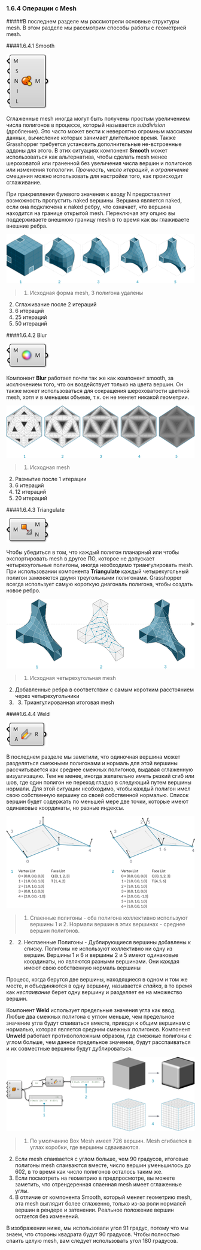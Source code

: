 ### 1.6.4 Операции с Mesh

#####В последнем разделе мы рассмотрели основные структуры mesh. В этом разделе мы рассмотрим способы работы с геометрией mesh.

####1.6.4.1 Smooth

![IMAGE](images/1-6-4/smooth.png)

Сглаженные mesh иногда могут быть получены простым увеличением числа полигонов в процессе, который называется *subdivision* (дробление). Это часто может вести к невероятно огромным массивам данных, вычисление которых занимает длительное время. Также Grasshopper требуется установить дополнительные не-встроенные аддоны для этого. В этих ситуациях компонент **Smooth** может использоваться как альтернатива, чтобы сделать mesh менее шероховатой или граненной без увеличения числа вершин и полигонов или изменения топологии. *Прочность*, *число итераций*, и *ограничение* смещения  можно использовать для настройки того, как происходит сглаживание.

При прикреплении булевого значения к входу N предоставляет возможность пропустить naked вершины. Вершина является naked, если она подключена к naked ребру, что означает, что вершина находится на границе открытой mesh. Переключая эту опцию вы поддерживаете внешнюю границу mesh в то время как вы глаживаете внешние ребра.

![IMAGE](images/1-6-4/03_smooth.png)
>1. Исходная форма mesh, 3 полигона удалены
2. Сглаживание после 2 итераций
3. 6 итераций
4. 25 итераций
5. 50 итераций

####1.6.4.2 Blur

![IMAGE](images/1-6-4/blur.png)

Компонент **Blur** работает почти так же как компонент smooth, за исключением того, что он воздействует только на цвета вершин. Он также может использоваться для сокращения шероховатости цветной mesh, хотя и в меньшем объеме, т.к. он не меняет никакой геометрии.

![IMAGE](images/1-6-4/04_blur.png)
>1. Исходная mesh
2. Размытие после 1 итерации
3. 6 итераций
4. 12 итераций
5. 20 итераций

####1.6.4.3 Triangulate

![IMAGE](images/1-6-4/triangulate.png)

Чтобы убедиться в том, что каждый полигон планарный или чтобы экспортировать mesh в другое ПО, которое не допускает четырехугольные полигоны, иногда необходимо триангулировать mesh. При использовании компонента **Triangulate** каждый четырехугольный полигон заменяется двумя треугольными полигонами. Grasshopper всегда использует самую короткую диагональ полигона, чтобы создать новое ребро.

![IMAGE](images/1-6-4/05_triangulate.png)
>1. Исходная четырехугольная mesh
2. Добавленные ребра в соответствии с самым коротким расстоянием через четырехугольники
3. 3.	Триангулированная итоговая mesh

####1.6.4.4 Weld

![IMAGE](images/1-6-4/weld.png)

В последнем разделе мы заметили, что одиночная вершина может разделяться смежными полигонами и нормаль для этой вершины рассчитывается как среднее смежных полигонов, выдавая сглаженную визуализацию. Тем не менее, иногда желательно иметь резкий сгиб или шов, где один полигон не переход гладко в следующий путем вершины нормали. Для этой ситуации необходимо, чтобы каждый полигон имел свою собственную вершину со своей собственной нормалью. Список вершин будет содержать по меньшей мере две точки, которые имеют одинаковые координаты, но разные индексы.

![IMAGE](images/1-6-4/06_simple-weld.png)
>1. Спаенные полигоны - оба полигона коллективно используют вершины 1 и 2. Нормали вершин в этих вершинах - среднее вершин полигонов.
2. 2.	Неспаенные Полигоны - Дублирующиеся вершины добавлены к списку. Полигоны не используют коллективно ни одну из вершин. Вершины 1 и 6 и вершины 2 и 5 имеют одинаковые координаты, но являются разными вершинами. Они каждая имеют свою собственную нормаль вершины

Процесс, когда берутся две вершины, находящиеся в одном и том же месте, и объединяются в одну вершину, называется *спайка*, в то время как *неспаивание* берет одну вершину и разделяет ее на множество вершин.

Компонент **Weld** использует предельные значения угла как ввод. Любые два смежных полигона с углом меньше, чем предельное значение угла будут спаиваться вместе, приводя к общим вершинам с нормалью, которая является средним смежных полигонов. Компонент **Unweld** работает противоположным образом, где смежные полигоны с углом больше, чем данное предельное значение, будут расспаиваться и их совместные вершины будут дублироваться.

![IMAGE](images/1-6-4/07_box-weld.png)
>1. По умолчанию Box Mesh имеет 726 вершин. Mesh сгибается в углах коробки, где вершины сдваиваются.
2. Если mesh спаивается с углом больше, чем 90 градусов, итоговые полигоны mesh спаиваются вместе, число вершин уменьшилось до 602, в то время как число полигонов осталось таким же.
3. Если посмотреть на геометрию в предпросмотре, вы можете заметить, что отрендеренная спаенная mesh имеет сглаженные углы.
4. В отличие от компонента Smooth, который меняет геометрию mesh, эта mesh выглядит более сглаженно, только из-за роли нормалей вершин в рендере и затенении. Реальное положение вершин остается без изменений.

В изображении ниже, мы использовали угол 91 градус, потому что мы знаем, что стороны квадрата будут 90 градусов. Чтобы полностью спаить целую mesh, вам следует использовать угол 180 градусов.
